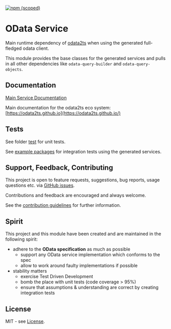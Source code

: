 [![npm (scoped)](https://img.shields.io/npm/v/@odata2ts/odata-service?style=for-the-badge)](https://www.npmjs.com/package/@odata2ts/odata-service)

# OData Service
Main runtime dependency of [odata2ts](https://github.com/odata2ts/odata2ts) when using
the generated full-fledged odata client.

This module provides the base classes for the generated services and pulls in all other dependencies
like `odata-query-builder` and `odata-query-objects`. 

## Documentation
[Main Service Documentation](https://odata2ts.github.io/docs/category/main-service)

Main documentation for the odata2ts eco system:
[https://odata2ts.github.io](https://odata2ts.github.io/)

## Tests
See folder [test](https://github.com/odata2ts/odata2ts/tree/main/packages/odata-service/test)
for unit tests.

See [example packages](https://github.com/odata2ts/odata2ts/tree/main/examples) for integration tests
using the generated services.

## Support, Feedback, Contributing
This project is open to feature requests, suggestions, bug reports, usage questions etc.
via [GitHub issues](https://github.com/odata2ts/odata2ts/issues).

Contributions and feedback are encouraged and always welcome.

See the [contribution guidelines](https://github.com/odata2ts/odata2ts/blob/main/CONTRIBUTING.md) for further information.

## Spirit
This project and this module have been created and are maintained in the following spirit:

* adhere to the **OData specification** as much as possible
  * support any OData service implementation which conforms to the spec
  * allow to work around faulty implementations if possible
* stability matters
  * exercise Test Driven Development
  * bomb the place with unit tests (code coverage > 95%)
  * ensure that assumptions & understanding are correct by creating integration tests

## License
MIT - see [License](./LICENSE).
